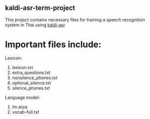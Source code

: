 ## kaldi-asr-term-project

This project contains necessary files for training a speech recognition system in Thai using [kaldi-asr](https://github.com/kaldi-asr/kaldi) 

# Important files include:

Lexicon:
1. lexicon.txt 
2. extra_questions.txt
3. nonsilence_phones.txt
4. optional_silence.txt
5. silence_phones.txt

Language model:
1. lm.arpa
2. vocab-full.txt

